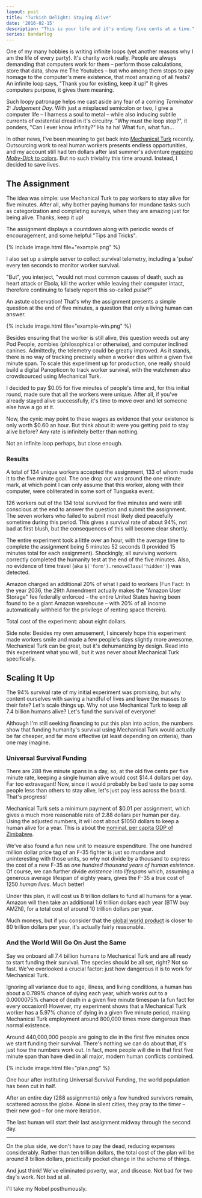 ```yaml
---
layout: post
title: "Turkish Delight: Staying Alive"
date: '2016-02-15'
description: "This is your life and it's ending five cents at a time."
series: bandarlog
---
```


One of my many hobbies is writing infinite loops (yet another reasons why I am the life of every party). It's charity work really. People are always demanding that computers work for them – perform those calculations, store that data, show me The Youtubes – but who among them stops to pay homage to the computer's mere existence, that most amazing of all feats? An infinite loop says, "Thank you for existing, keep it up!" It gives computers purpose, it gives them meaning.

Such loopy patronage helps me cast aside any fear of a coming *Terminator 2: Judgement Day*. With just a misplaced semicolon or two, I give a computer life – I harness a soul to metal – while also inducing subtile currents of existential dread in it's circuitry. "Why must the loop stop?", it ponders, "Can I ever know infinity?" Ha ha ha! What fun, what fun...

In other news, I've been meaning to get back into [Mechanical Turk][mturk] recently. Outsourcing work to real human workers presents endless opportunities, and my account still had ten dollars after last summer's adventure [mapping *Moby-Dick* to colors][moby_dick]. But no such triviality this time around. Instead, I decided to save lives.

## The Assignment
The idea was simple: use Mechanical Turk to pay workers to stay alive for five minutes. After all, why bother paying humans for mundane tasks such as categorization and completing surveys, when they are amazing just for being alive. Thanks, keep it up!

The assignment displays a countdown along with periodic words of encouragement, and some helpful "Tips and Tricks".

{% include image.html file="example.png" %}

I also set up a simple server to collect survival telemetry, including a 'pulse' every ten seconds to monitor worker survival.

"But", you interject, "would not most common causes of death, such as heart attack or Ebola, kill the worker while leaving their computer intact, therefore continuing to falsely report this so-called *pulse*?"

An astute observation! That's why the assignment presents a simple question at the end of five minutes, a question that only a living human can answer.

{% include image.html file="example-win.png" %}

Besides ensuring that the worker is still alive, this question weeds out any Pod People, zombies (philosophical or otherwise), and computer inclined canines. Admittedly, the telemetry could be greatly improved. As it stands, there is no way of tracking precisely when a worker dies within a given five minute span. To scale this experiment up for production, one really should build a digital Panopticon to track worker survival, with the watchmen also crowdsourced using Mechanical Turk.

I decided to pay $0.05 for five minutes of people's time and, for this initial round, made sure that all the workers were unique. After all, if you've already stayed alive successfully, it's time to move over and let someone else have a go at it.

Now, the cynic may point to these wages as evidence that your existence is only worth $0.60 an hour. But think about it: were you getting paid to stay alive before? Any rate is infinitely better than nothing.

Not an infinite loop perhaps, but close enough.

### Results
A total of 134 unique workers accepted the assignment, 133 of whom made it to the five minute goal. The one drop out was around the one minute mark, at which point I can only assume that this worker, along with their computer, were obliterated in some sort of Tunguska event.

126 workers out of the 134 total survived for five minutes and were still conscious at the end to answer the question and submit the assignment. The seven workers who failed to submit most likely died peacefully sometime during this period. This gives a survival rate of about 94%, not bad at first blush, but the consequences of this will become clear shortly.

The entire experiment took a little over an hour, with the average time to complete the assignment being 5 minutes 52 seconds (I provided 15 minutes total for each assignment). Shockingly, all surviving workers correctly completed the humanity test at the end of the five minutes. Also, no evidence of time travel (aka `$('form').removeClass('hidden')`) was detected.

Amazon charged an additional 20% of what I paid to workers (Fun Fact: In the year 2036, the 29th Amendment actually makes the "Amazon User Storage" fee federally enforced – the entire United States having been found to be a giant Amazon warehouse – with 20% of all income automatically withheld for the privilege of renting space therein).

Total cost of the experiment: about eight dollars.

Side note: Besides my own amusement, I sincerely hope this experiment made workers smile and made a few people's days slightly more awesome. Mechanical Turk can be great, but it's dehumanizing by design. Read into this experiment what you will, but it was never about Mechanical Turk specifically.

## Scaling It Up
The 94% survival rate of my initial experiment was promising, but why content ourselves with saving a handful of lives and leave the masses to their fate? Let's scale things up. Why not use Mechanical Turk to keep all 7.4 billion humans alive? Let's fund the survival of everyone!

Although I'm still seeking financing to put this plan into action, the numbers show that funding humanity's survival using Mechanical Turk would actually be far cheaper, and far more effective (at least depending on criteria), than one may imagine.

### Universal Survival Funding
There are 288 five minute spans in a day, so, at the old five cents per five minute rate, keeping a single human alive would cost $14.4 dollars per day. Far too extravagant! Now, since it would probably be bad taste to pay some people less than others to stay alive, let's just pay less across the board. That's progress!

Mechanical Turk sets a minimum payment of $0.01 per assignment, which gives a much more reasonable rate of 2.88 dollars per human per day. Using the adjusted numbers, it will cost about $1050 dollars to keep a human alive for a year. This is about the [nominal, per capita GDP of Zimbabwe](http://www.imf.org/external/pubs/ft/weo/2015/01/weodata/weorept.aspx?pr.x=34&pr.y=11&sy=2015&ey=2015&scsm=1&ssd=1&sort=country&ds=.&br=1&c=698&s=NGDPD%2CNGDPDPC%2CPPPGDP%2CPPPPC&grp=0&a=).

We've also found a fun new unit to measure expenditure. The one hundred million dollar price tag of an F-35 fighter is just so mundane and uninteresting with those units, so why not divide by a thousand to express the cost of a new F-35 as *one hundred thousand years of human existence*. Of course, we can further divide *existence* into *lifespans* which, assuming a generous average lifespan of eighty years, gives the F-35 a true cost of 1250 *human lives*. Much better!

Under this plan, it will cost us 8 trillion dollars to fund all humans for a year. Amazon will then take an additional 1.6 trillion dollars each year (BTW buy AMZN), for a total cost of around 10 trillion dollars per year.

Much moneys, but if you consider that the [global world product][gwp] is closer to 80 trillion dollars per year, it's actually fairly reasonable.

### And the World Will Go On Just the Same
Say we onboard all 7.4 billion humans to Mechanical Turk and are all ready to start funding their survival. The species should be all set, right? Not so fast. We've overlooked a crucial factor: just how dangerous it is to work for Mechanical Turk.

Ignoring all variance due to age, illness, and living conditions, a human has about a 0.789% chance of dying each year, which works out to a 0.0000075% chance of death in a given five minute timespan (a fun fact for every occasion!) However, my experiment shows that a Mechanical Turk worker has a 5.97% chance of dying in a given five minute period, making Mechanical Turk employment around 800,000 times more dangerous than normal existence.

Around 440,000,000 people are going to die in the first five minutes once we start funding their survival. There's nothing we can do about that, it's just how the numbers work out. In fact, more people will die in that first five minute span than have died in all major, modern human conflicts combined.

{% include image.html file="plan.png" %}

One hour after instituting Universal Survival Funding, the world population has been cut in half.

After an entire day (288 assignments) only a few hundred survivors remain, scattered across the globe. Alone in silent cities, they pray to the timer – their new god – for one more iteration.

The last human will start their last assignment midway through the second day.

***

On the plus side, we don't have to pay the dead, reducing expenses considerably. Rather than ten trillion dollars, the total cost of the plan will be around 8 billion dollars, practically pocket change in the scheme of things.

And just think! We've eliminated poverty, war, and disease. Not bad for two day's work. Not bad at all.

I'll take my Nobel posthumously.


[mturk]: https://www.mturk.com/mturk/welcome
[moby_dick]: /moby-dick-or-whale-not-now-man-then-ship-sea-more-ahab/
[gwp]: https://en.wikipedia.org/wiki/Gross_world_product
